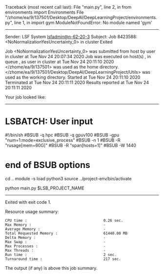 Traceback (most recent call last):
  File "main.py", line 2, in <module>
    from environments import Environments
  File "/zhome/ea/9/137501/Desktop/DeepAI/DeepLearningProject/environments.py", line 1, in <module>
    import gym
ModuleNotFoundError: No module named 'gym'

------------------------------------------------------------
Sender: LSF System <lsfadmin@n-62-20-3>
Subject: Job 8423588: <NoNormalizationYesUncertainty_0> in cluster <dcc> Exited

Job <NoNormalizationYesUncertainty_0> was submitted from host <n-62-30-7> by user <s183914> in cluster <dcc> at Tue Nov 24 20:07:34 2020
Job was executed on host(s) <n-62-20-3>, in queue <gpuv100>, as user <s183914> in cluster <dcc> at Tue Nov 24 20:11:10 2020
</zhome/ea/9/137501> was used as the home directory.
</zhome/ea/9/137501/Desktop/DeepAI/DeepLearningProject/Utils> was used as the working directory.
Started at Tue Nov 24 20:11:10 2020
Terminated at Tue Nov 24 20:11:11 2020
Results reported at Tue Nov 24 20:11:11 2020

Your job looked like:

------------------------------------------------------------
# LSBATCH: User input
#!/bin/sh
#BSUB -q hpc
#BSUB -q gpuv100
#BSUB -gpu "num=1:mode=exclusive_process"
#BSUB -n 1
#BSUB -R "rusage[mem=60G]"
#BSUB -R "span[hosts=1]"
#BSUB -W 1440
# end of BSUB options
cd ..
module -s load python3
source ../project-env/bin/activate

python main.py $LSB_PROJECT_NAME


------------------------------------------------------------

Exited with exit code 1.

Resource usage summary:

    CPU time :                                   0.26 sec.
    Max Memory :                                 -
    Average Memory :                             -
    Total Requested Memory :                     61440.00 MB
    Delta Memory :                               -
    Max Swap :                                   -
    Max Processes :                              -
    Max Threads :                                -
    Run time :                                   2 sec.
    Turnaround time :                            217 sec.

The output (if any) is above this job summary.

